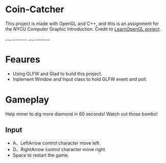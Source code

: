 # Coin-Catcher
This project is made with OpenGL and C++, and this is an assignment for the NYCU Computer Graphic Introduction.
Credit to [LearnOpenGL project](https://github.com/JoeyDeVries/LearnOpenGL).

<img src="C:\Users\FX503VM\AppData\Roaming\Typora\typora-user-images\image-20221007205343330.png" alt="image-20221007205343330" style="zoom: 33%;" />

<img src="C:\Users\FX503VM\AppData\Roaming\Typora\typora-user-images\image-20221007205602480.png" alt="image-20221007205602480" style="zoom:33%;" />

# Feaures

+ Using GLFW and Glad to build this project.
+ Inplement Window and Input class to hold GLFW event and poll.

# Gameplay
Help miner to dig more diamond in 60 seconds! Watch out those bombs!
## Input
+ A、LeftArrow control character move left.
+ D、RightArrow control character move right.
+ Space to restart the game.
